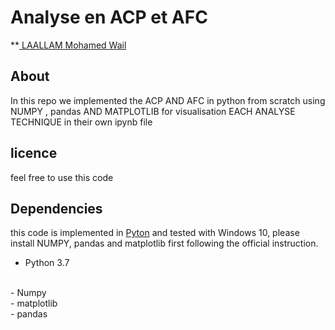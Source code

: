 # Analyse en ACP et AFC
**[ LAALLAM Mohamed Wail](https://github.com/divergent13888/SOKOBAN-GAME-USER-VS-COMPUTER-AI-ALgorithme-/tree/main)
<br>

## About
In this repo we implemented the ACP AND AFC in python from scratch using NUMPY , pandas AND MATPLOTLIB for visualisation 
EACH ANALYSE TECHNIQUE in their own ipynb file 


## licence 
feel free to use this code 

## Dependencies
this code is implemented in [Pyton](https://python.org/) and tested with Windows 10, please install NUMPY, pandas and matplotlib first following the official instruction. 
<br>
- Python 3.7 
<br>
- Numpy
<br>
- matplotlib
<br> 
- pandas 

